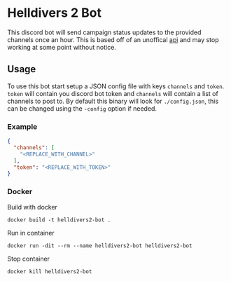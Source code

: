 # Helldivers 2 Bot
This discord bot will send campaign status updates
to the provided channels once an hour.
This is based off of an unoffical [api](https://helldiverstrainingmanual.com/api)
and may stop working at some point without notice.

## Usage
To use this bot start setup a JSON config file with keys 
`channels` and `token`.
`token` will contain you discord bot token and
`channels` will contain a list of channels to post to.
By default this binary will look for `./config.json`, 
this can be changed using the `-config` option if needed.

### Example 
```json
{
  "channels": [
    "<REPLACE_WITH_CHANNEL>"
  ],
  "token": "<REPLACE_WITH_TOKEN>"
}
```

### Docker 
Build with docker 
```
docker build -t helldivers2-bot . 
```

Run in container
```
docker run -dit --rm --name helldivers2-bot helldivers2-bot
```

Stop container 
```
docker kill helldivers2-bot
```
